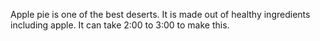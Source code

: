 Apple pie is one of the best deserts. It is made out of healthy ingredients including apple. It can take 2:00 to 3:00 to make this.